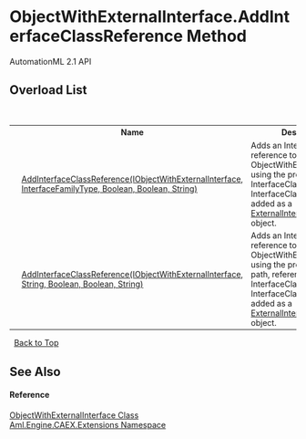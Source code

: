 # ObjectWithExternalInterface.AddInterfaceClassReference Method 
AutomationML 2.1 API 


## Overload List
&nbsp;<table><tr><th></th><th>Name</th><th>Description</th></tr><tr><td>![Public method](media/pubmethod.gif "Public method")![Static member](media/static.gif "Static member")![Code example](media/CodeExample.png "Code example")</td><td><a href="M_Aml_Engine_CAEX_Extensions_ObjectWithExternalInterface_AddInterfaceClassReference">AddInterfaceClassReference(IObjectWithExternalInterface, InterfaceFamilyType, Boolean, Boolean, String)</a></td><td>
Adds an InterfaceClass reference to this ObjectWithExternalInterface using the provided InterfaceClass object. The InterfaceClass reference is added as a <a href="T_Aml_Engine_CAEX_ExternalInterfaceType">ExternalInterfaceType</a> object.</td></tr><tr><td>![Public method](media/pubmethod.gif "Public method")![Static member](media/static.gif "Static member")![Code example](media/CodeExample.png "Code example")</td><td><a href="M_Aml_Engine_CAEX_Extensions_ObjectWithExternalInterface_AddInterfaceClassReference_1">AddInterfaceClassReference(IObjectWithExternalInterface, String, Boolean, Boolean, String)</a></td><td>
Adds an InterfaceClass reference to this ObjectWithExternalInterface using the provided CAEX path, referencing an InterfaceClass object. The InterfaceClass reference is added as a <a href="T_Aml_Engine_CAEX_ExternalInterfaceType">ExternalInterfaceType</a> object.</td></tr></table>&nbsp;
<a href="#objectwithexternalinterface.addinterfaceclassreference-method">Back to Top</a>

## See Also


#### Reference
<a href="T_Aml_Engine_CAEX_Extensions_ObjectWithExternalInterface">ObjectWithExternalInterface Class</a><br /><a href="N_Aml_Engine_CAEX_Extensions">Aml.Engine.CAEX.Extensions Namespace</a><br />